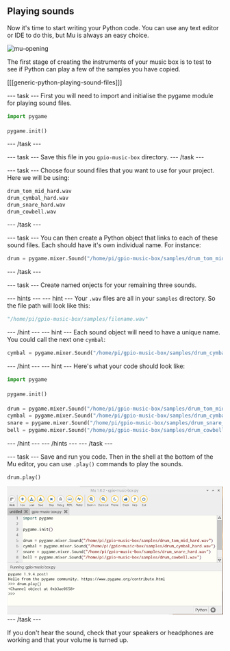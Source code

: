 ## Playing sounds

Now it's time to start writing your Python code. You can use any text editor or IDE to do this, but Mu is always an easy choice.

![mu-opening](mu-starting.png)

The first stage of creating the instruments of your music box is to test to see if Python can play a few of the samples you have copied.

[[[generic-python-playing-sound-files]]]

--- task ---
First you will need to import and initialise the pygame module for playing sound files.

```python
import pygame

pygame.init()
```
--- /task ---

--- task ---
Save this file in you `gpio-music-box` directory.
--- /task ---

--- task ---
Choose four sound files that you want to use for your project. Here we will be using:

```
drum_tom_mid_hard.wav
drum_cymbal_hard.wav
drum_snare_hard.wav
drum_cowbell.wav
```
--- /task ---

--- task ---
You can then create a Python object that links to each of these sound files. Each should have it's own individual name. For instance:

```python
drum = pygame.mixer.Sound("/home/pi/gpio-music-box/samples/drum_tom_mid_hard.wav")
```
--- /task ---

--- task ---
Create named onjects for your remaining three sounds.

--- hints --- --- hint ---
Your `.wav` files are all in your `samples` directory. So the file path will look like this:
```python
"/home/pi/gpio-music-box/samples/filename.wav"
```
--- /hint --- --- hint ---
Each sound object will need to have a unique name. You could call the next one `cymbal`:
```python
cymbal = pygame.mixer.Sound("/home/pi/gpio-music-box/samples/drum_cymbal_hard.wav")
```
--- /hint --- --- hint ---
Here's what your code should look like:
```python
import pygame

pygame.init()

drum = pygame.mixer.Sound("/home/pi/gpio-music-box/samples/drum_tom_mid_hard.wav")
cymbal = pygame.mixer.Sound("/home/pi/gpio-music-box/samples/drum_cymbal_hard.wav")
snare = pygame.mixer.Sound("/home/pi/gpio-music-box/samples/drum_snare_hard.wav")
bell = pygame.mixer.Sound("/home/pi/gpio-music-box/samples/drum_cowbell.wav")
```
--- /hint --- --- /hints ---
--- /task ---

--- task ---
Save and run you code. Then in the shell at the bottom of the Mu editor, you can use `.play()` commands to play the sounds.

```python3
drum.play()
```

![playing-sounds](images/playing-sounds.png)
--- /task ---

If you don't hear the sound, check that your speakers or headphones are working and that your volume is turned up.
